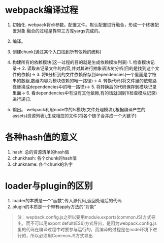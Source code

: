 # webpack编译过程
1. 初始化.
  webpack将cli参数。配置文件。默认配置进行融合，形成一个终极配置对象
  融合的过程是靠带三方库yargs完成的。
2. 编译。
  1. 创建chunk(通过某个入口找到所有依赖的统称)

  2. 构建所有的依赖模块(这一过程的目的就是生成依赖模块列表)
    1. 检查模块记录->
    2. 读取未记录文件的内容,并对其进行抽象语法树分析(目的是找到这个文件的依赖)->
    3. 将Ⅱ分析到的文件依赖保存到dependencies(一个里面是字符串的数组,数组内容为模块依赖的唯一路径)->
    4. 转换代码(将文件里的依赖路径替换成dependencies中的唯一路径)->
    5. 将转换后的代码保存到模块记录里面->
    6. 看dependencies中有没有其他依赖,有的话就回到1(检查模块记录)进行递归.
3. 输出。
  webpack利用node中的fs模块(文件处理模块),根据编译产生的assets(资源列表),生成相应的文件(将各个链子合并成一个大链子)

# 各种hash值的意义
1. hash: 总的资源清单的hash值
2. chunkhash: 各个chunk的hash值
3. chunkname: 各个chunk的名字

# loader与plugin的区别
1. loader的本质是一个“函数”,传入源代码,返回处理后的代码
2. plugin的本质是一个带有apply方法的“对象”

>注：wepback.config.js之所以要用module.exports(commonJS)方式导出，而不可以用export defult(ES6)方式导出，是因为webpack.config.js里的代码在编译过程中时要参与运行的，而编译的过程是在node环境下进行的，所以必须用CommonJS方式导出
